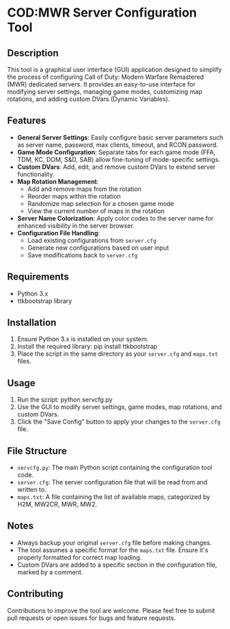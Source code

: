 # COD:MWR Server Configuration Tool

## Description

This tool is a graphical user interface (GUI) application designed to simplify the process of configuring Call of Duty: Modern Warfare Remastered (MWR) dedicated servers. It provides an easy-to-use interface for modifying server settings, managing game modes, customizing map rotations, and adding custom DVars (Dynamic Variables).

## Features

- **General Server Settings**: Easily configure basic server parameters such as server name, password, max clients, timeout, and RCON password.
- **Game Mode Configuration**: Separate tabs for each game mode (FFA, TDM, KC, DOM, S&D, SAB) allow fine-tuning of mode-specific settings.
- **Custom DVars**: Add, edit, and remove custom DVars to extend server functionality.
- **Map Rotation Management**: 
  - Add and remove maps from the rotation
  - Reorder maps within the rotation
  - Randomize map selection for a chosen game mode
  - View the current number of maps in the rotation
- **Server Name Colorization**: Apply color codes to the server name for enhanced visibility in the server browser.
- **Configuration File Handling**: 
  - Load existing configurations from `server.cfg`
  - Generate new configurations based on user input
  - Save modifications back to `server.cfg`

## Requirements

- Python 3.x
- ttkbootstrap library

## Installation

1. Ensure Python 3.x is installed on your system.
2. Install the required library: pip install ttkbootstrap
3. Place the script in the same directory as your `server.cfg` and `maps.txt` files.

## Usage

1. Run the script: python servcfg.py
2. Use the GUI to modify server settings, game modes, map rotations, and custom DVars.
3. Click the "Save Config" button to apply your changes to the `server.cfg` file.

## File Structure

- `servcfg.py`: The main Python script containing the configuration tool code.
- `server.cfg`: The server configuration file that will be read from and written to.
- `maps.txt`: A file containing the list of available maps, categorized by H2M, MW2CR, MWR, MW2.

## Notes

- Always backup your original `server.cfg` file before making changes.
- The tool assumes a specific format for the `maps.txt` file. Ensure it's properly formatted for correct map loading.
- Custom DVars are added to a specific section in the configuration file, marked by a comment.

## Contributing

Contributions to improve the tool are welcome. Please feel free to submit pull requests or open issues for bugs and feature requests.
